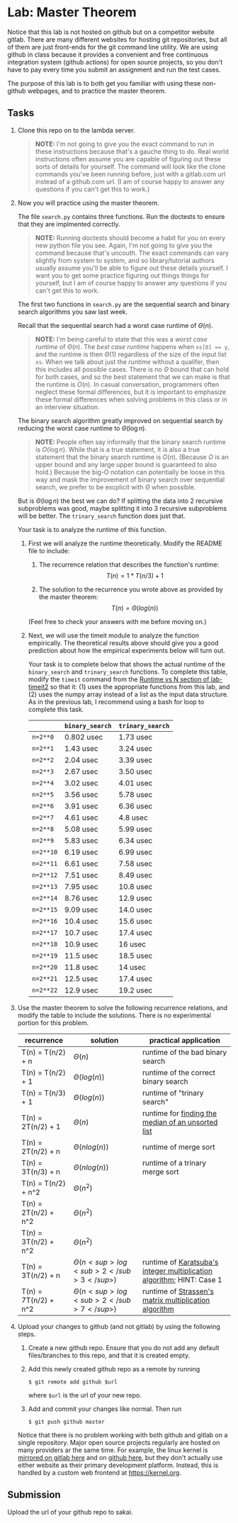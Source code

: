 # Lab: Master Theorem

Notice that this lab is not hosted on github but on a competitor website gitlab.
There are many different websites for hosting git repositories,
but all of them are just front-ends for the git command line utility.
We are using github in class because it provides a convenient and free continuous integration system (github actions) for open source projects,
so you don't have to pay every time you submit an assignment and run the test cases.

The purpose of this lab is to both get you familiar with using these non-github webpages, and to practice the master theorem.

## Tasks

1. Clone this repo on to the lambda server.

    > **NOTE:**
    > I'm not going to give you the exact command to run in these instructions because that's a gauche thing to do.
    > Real world instructions often assume you are capable of figuring out these sorts of details for yourself.
    > The command will look like the clone commands you've been running before, just with a gitlab.com url instead of a github.com url.
    > (I am of course happy to answer any questions if you can't get this to work.)

1. Now you will practice using the master theorem.

    The file `search.py` contains three functions.
    Run the doctests to ensure that they are implmented correctly.

    > **NOTE:**
    > Running doctests should become a habit for you on every new python file you see.
    > Again, I'm not going to give you the command because that's uncouth.
    > The exact commands can vary slightly from system to system,
    > and so library/tutorial authors usually assume you'll be able to figure out these details yourself.
    > I want you to get some practice figuring out things things for yourself,
    > but I am of course happy to answer any questions if you can't get this to work.

    The first two functions in `search.py` are the sequential search and binary search algorithms you saw last week.

    Recall that the sequential search had a worst case runtime of $\Theta(n)$.

    > **NOTE:**
    > I'm being careful to state that this was a *worst case runtime* of $\Theta(n)$.
    > The *best case runtime* happens when `xs[0] == y`,
    > and the runtime is then $\Theta(1)$ regardless of the size of the input list `xs`.
    > When we talk about just the *runtime* without a qualifer,
    > then this includes all possible cases.
    > There is no $\Theta$ bound that can hold for both cases,
    > and so the best statement that we can make is that the runtime is $O(n)$.
    > In casual conversation, programmers often neglect these formal differences,
    > but it is important to emphasize these formal differences when solving problems in this class or in an interview situation.

    The binary search algorithm greatly improved on sequential search by reducing the worst case runtime to $\Theta(\log n)$.

    > **NOTE:**
    > People often say informally that the binary search runtime is $O(\log n)$.
    > While that is a true statement, it is also a true statement that the binary search runtime is $O(n)$.
    > (Because $O$ is an upper bound and any large upper bound is guaranteed to also hold.)
    > Because the big-O notation can potentially be loose in this way and mask the improvement of binary search over sequential search,
    > we prefer to be excplicit with $\Theta$ when possible.

    But is $\Theta(\log n)$ the best we can do?
    If splitting the data into 2 recursive subproblems was good,
    maybe splitting it into 3 recursive subproblems will be better.
    The `trinary_search` function does just that.

    Your task is to analyze the runtime of this function.

    1. First we will analyze the runtime theoretically.
        Modify the README file to include:
    
        1. The recurrence relation that describes the function's runtime:
            $$T(n) = 1*T(n/3) + 1$$

        1. The solution to the recurrence you wrote above as provided by the master theorem:
            $$T(n) = \Theta(log(n))$$

        (Feel free to check your answers with me before moving on.)
    
    1. Next, we will use the timeit module to analyze the function empirically.
        The theoretical results above should give you a good prediction about how the empirical experiments below will turn out.

        Your task is to complete below that shows the actual runtime of the `binary_search` and `trinary_search` functions.
        To complete this table, modify the `timeit` command from the [Runtime vs N section of lab-timeit2](https://github.com/mikeizbicki/lab-timeit2#runtime-vs-n) so that it: (1) uses the appropriate functions from this lab, and (2) uses the numpy array instead of a list as the input data structure.
        As in the previous lab, I recommend using a bash for loop to complete this task.

        |                | `binary_search`           | `trinary_search`      |
        | -------------- | ------------------------- | --------------------- | 
        | `n=2**0`       |  0.802 usec               |      1.73 usec        |
        | `n=2**1`       |  1.43 usec                |      3.24 usec        |
        | `n=2**2`       |  2.04 usec                |      3.39 usec        |
        | `n=2**3`       |  2.67 usec                |      3.50 usec        |
        | `n=2**4`       |  3.02 usec                |      4.01 usec        |
        | `n=2**5`       |  3.56 usec                |      5.78 usec        |
        | `n=2**6`       |  3.91 usec                |      6.36 usec        |
        | `n=2**7`       |  4.61 usec                |      4.8 usec         |
        | `n=2**8`       |   5.08 usec               |      5.99 usec        |
        | `n=2**9`       |   5.83 usec               |      6.34 usec        |
        | `n=2**10`      |   6.19 usec               |      6.99 usec        |
        | `n=2**11`      |   6.61 usec               |      7.58 usec        |
        | `n=2**12`      |   7.51 usec               |      8.49 usec        |
        | `n=2**13`      |   7.95 usec               |      10.8 usec        |
        | `n=2**14`      |   8.76 usec               |      12.9 usec        |
        | `n=2**15`      |   9.09 usec               |      14.0 usec        |
        | `n=2**16`      |   10.4 usec               |      15.6 usec        |
        | `n=2**17`      |   10.7 usec               |      17.4 usec        |
        | `n=2**18`      |   10.9 usec               |      16 usec          |
        | `n=2**19`      |   11.5 usec               |      18.5 usec        |
        | `n=2**20`      |   11.8 usec               |      14 usec          |
        | `n=2**21`      |   12.5 usec               |      17.4 usec        |
        | `n=2**22`      |   12.9 usec               |     19.2 usec        |


1. Use the master theorem to solve the following recurrence relations,
    and modify the table to include the solutions.
    There is no experimental portion for this problem.

    | recurrence           | solution                       | practical application                     |
    | -------------------- | ------------------------------ | ----------------------------------------- |
    | T(n) = T(n/2) + n    | $\Theta(n                   )$ | runtime of the bad binary search          |
    | T(n) = T(n/2) + 1    | $\Theta( log(n)             )$ | runtime of the correct binary search      |
    | T(n) = T(n/3) + 1    | $\Theta( log(n)             )$ | runtime of "trinary search"               |
    | T(n) = 2T(n/2) + 1   | $\Theta( n                  )$ | runtime for [finding the median of an unsorted list](https://en.wikipedia.org/wiki/Quickselect) |
    | T(n) = 2T(n/2) + n   | $\Theta( nlog(n)            )$ | runtime of merge sort                     |
    | T(n) = 3T(n/3) + n   | $\Theta( nlog(n)            )$ | runtime of a trinary merge sort           |
    | T(n) = T(n/2) + n^2  | $\Theta( n^2                )$ |                                           |
    | T(n) = 2T(n/2) + n^2 | $\Theta( n^2                )$ |                                           |
    | T(n) = 3T(n/2) + n^2 | $\Theta(n^2 )$ |                                           |
    | T(n) = 3T(n/2) + n   | $\Theta(   n<sup>log<sub>2</sub>3</sup> )$ | runtime of [Karatsuba's integer multiplication algorithm](https://en.wikipedia.org/wiki/Karatsuba_algorithm); HINT: Case 1 |
    | T(n) = 7T(n/2) + n^2 | $\Theta(n<sup>log<sub>2</sub>7</sup> )$ | runtime of [Strassen's matrix multiplication algorithm](https://en.wikipedia.org/wiki/Strassen_algorithm) |

1. Upload your changes to github (and not gitlab) by using the following steps.

    1. Create a new github repo.
        Ensure that you do not add any default files/branches to this repo, and that it is created empty.

    1. Add this newly created github repo as a remote by running
        ```
        $ git remote add github $url
        ```
        where `$url` is the url of your new repo.

    1. Add and commit your changes like normal.
        Then run
        ```
        $ git push github master
        ```
    
    Notice that there is no problem working with both github and gitlab on a single repository.
    Major open source projects regularly are hosted on many providers ar the same time.
    For example, the linux kernel is [mirrored on gitlab here](https://gitlab.com/linux-kernel/linux) and on [github here](https://github.com/torvalds/linux),
    but they don't actually use either website as their primary development platform.
    Instead, this is handled by a custom web frontend at <https://kernel.org>.

## Submission

Upload the url of your github repo to sakai.
